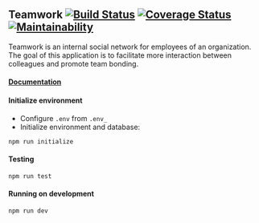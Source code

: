 ## Teamwork [![Build Status](https://travis-ci.org/chege-kimaru/Teamwork-devc-capstone.svg?branch=master)](https://travis-ci.org/chege-kimaru/Teamwork-devc-capstone)  [![Coverage Status](https://coveralls.io/repos/github/chege-kimaru/Teamwork-devc-capstone/badge.svg?branch=master)](https://coveralls.io/github/chege-kimaru/Teamwork-devc-capstone?branch=master)  [![Maintainability](https://api.codeclimate.com/v1/badges/8be1a2abce360f1ba094/maintainability)](https://codeclimate.com/github/chege-kimaru/Teamwork-devc-capstone/maintainability)
Teamwork is an internal social network for employees of an organization. The goal of this
application is to facilitate more interaction between colleagues and promote team bonding.

#### [Documentation](https://documenter.getpostman.com/view/2175639/SW7aXTFX?version=latest)

#### Initialize environment
- Configure `.env` from `.env_`
- Initialize environment and database:
``` shell script 
npm run initialize
```

#### Testing
```shell script 
npm run test
```

#### Running on development
```shell script 
npm run dev
```


